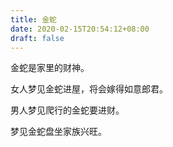```yaml
---
title: 金蛇
date: 2020-02-15T20:54:12+08:00
draft: false
---
```


金蛇是家里的财神。

女人梦见金蛇进屋，将会嫁得如意郎君。

男人梦见爬行的金蛇要进财。

梦见金蛇盘坐家族兴旺。


